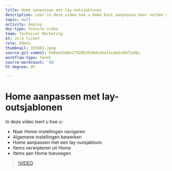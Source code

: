 ```yaml
---
title: Home aanpassen met lay-outsjablonen
description: Leer in deze video hoe u Home kunt aanpassen door velden met een lay-outsjabloon toe te voegen of te verwijderen.
topic: null
activity: deploy
doc-type: feature video
team: Technical Marketing
kt: Jira ticket
role: Admin
thumbnail: 335081.jpeg
source-git-commit: 650e4d346e1792863930dcebafacab4c88f2a8bc
workflow-type: tm+mt
source-wordcount: '56'
ht-degree: 0%

---
```


# Home aanpassen met lay-outsjablonen

In deze video leert u hoe u:

* Naar Home-instellingen navigeren
* Algemene instellingen bewerken
* Home aanpassen met een lay-outsjabloon
* Items verwijderen uit Home
* Items aan Home toevoegen

>[!VIDEO](https://video.tv.adobe.com/v/335081/?quality=12&learn=on)
